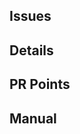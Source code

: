 ## Issues

<!-- 관련 이슈 번호(#000) -->

## Details

<!-- 변경한 내용 -->

## PR Points

<!-- 고려 할 점 -->

## Manual

<!-- 실행 시키는 법 -->
